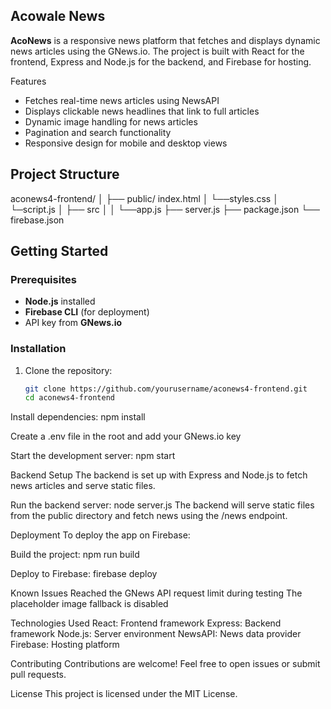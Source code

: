 ## Acowale News

**AcoNews** is a responsive news platform that fetches and displays dynamic news articles using the GNews.io. The project is built with React for the frontend, Express and Node.js for the backend, and Firebase for hosting.

Features

- Fetches real-time news articles using NewsAPI
- Displays clickable news headlines that link to full articles
- Dynamic image handling for news articles
- Pagination and search functionality
- Responsive design for mobile and desktop views

## Project Structure

aconews4-frontend/ │ ├── public/  index.html │ └──styles.css │ └─script.js │ ├── src │ │ └──app.js ├── server.js ├── package.json └── firebase.json


## Getting Started

### Prerequisites

- **Node.js** installed
- **Firebase CLI** (for deployment)
- API key from **GNews.io**

### Installation

1. Clone the repository:

   ```bash
   git clone https://github.com/yourusername/aconews4-frontend.git
   cd aconews4-frontend

Install dependencies:
npm install

Create a .env file in the root and add your GNews.io key

Start the development server:
npm start

Backend Setup
The backend is set up with Express and Node.js to fetch news articles and serve static files.

Run the backend server:
node server.js
The backend will serve static files from the public directory and fetch news using the /news endpoint.

Deployment
To deploy the app on Firebase:

Build the project:
npm run build

Deploy to Firebase:
firebase deploy

Known Issues
Reached the GNews API request limit during testing
The placeholder image fallback is disabled

Technologies Used
React: Frontend framework
Express: Backend framework
Node.js: Server environment
NewsAPI: News data provider
Firebase: Hosting platform

Contributing
Contributions are welcome! Feel free to open issues or submit pull requests.

License
This project is licensed under the MIT License.
